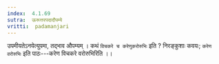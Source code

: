 ```yaml
---
index:  4.1.69
sutra:  ऊरूत्तरपदादौपम्ये
vritti:  padamanjari
---
```


उपमीयतेऽनयेत्युपमा, तद्भाव औपम्यम् । कथं `विचकरे च करेणुकरोरुभिः` इति ? निरङ्कुशाः कवयः; `करेण वरोरुभिः` इति पाठः---करेण विचकरे वरोरुभिरिति ।।
